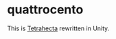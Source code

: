 # quattrocento
This is [Tetrahecta](https://github.com/Boukalikrates/tetrahecta) rewritten in Unity. 

